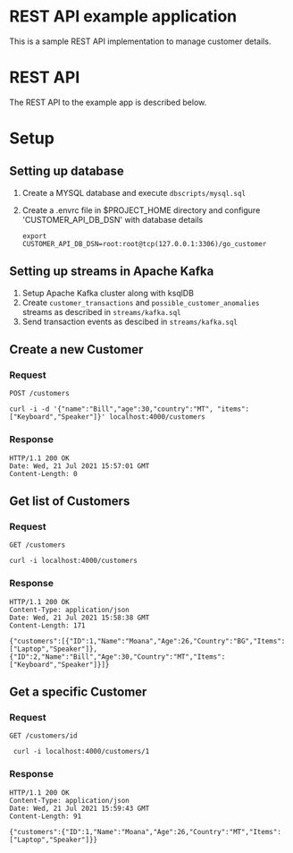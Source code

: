 
# REST API example application

This is a sample REST API implementation to manage customer details.

# REST API

The REST API to the example app is described below.


# Setup

## Setting up database
 1. Create a MYSQL database and execute `dbscripts/mysql.sql`
 2. Create a .envrc file in $PROJECT_HOME directory and configure 'CUSTOMER_API_DB_DSN' with database details 
	
		export CUSTOMER_API_DB_DSN=root:root@tcp(127.0.0.1:3306)/go_customer

## Setting up streams in Apache Kafka

1. Setup Apache Kafka cluster along with ksqlDB
2. Create `customer_transactions` and `possible_customer_anomalies` streams as described in `streams/kafka.sql`
3. Send transaction events as descibed in `streams/kafka.sql` 

## Create a new Customer

### Request

`POST /customers`

    curl -i -d '{"name":"Bill","age":30,"country":"MT", "items": ["Keyboard","Speaker"]}' localhost:4000/customers

### Response

	HTTP/1.1 200 OK
	Date: Wed, 21 Jul 2021 15:57:01 GMT
	Content-Length: 0	


## Get list of Customers

### Request

`GET /customers`

    curl -i localhost:4000/customers

### Response

	HTTP/1.1 200 OK
	Content-Type: application/json
	Date: Wed, 21 Jul 2021 15:58:38 GMT
	Content-Length: 171

	{"customers":[{"ID":1,"Name":"Moana","Age":26,"Country":"BG","Items":["Laptop","Speaker"]},{"ID":2,"Name":"Bill","Age":30,"Country":"MT","Items":["Keyboard","Speaker"]}]}
	


## Get a specific Customer

### Request

`GET /customers/id`

     curl -i localhost:4000/customers/1 

### Response

	HTTP/1.1 200 OK
	Content-Type: application/json
	Date: Wed, 21 Jul 2021 15:59:43 GMT
	Content-Length: 91

	{"customers":{"ID":1,"Name":"Moana","Age":26,"Country":"MT","Items":["Laptop","Speaker"]}}

